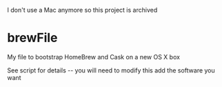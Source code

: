 I don't use a Mac anymore so this project is archived

brewFile
========

My file to bootstrap HomeBrew and Cask on a new OS X box

See script for details -- you will need to modify this add the software you want
